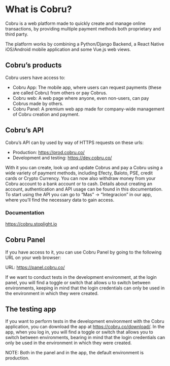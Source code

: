 
# What is Cobru?

Cobru is a web platform made to quickly create and manage online transactions, by providing multiple payment methods both proprietary and third party.

The platform works by combining a Python/Django Backend, a React Native iOS/Android mobile application and some Vue.js web views.

## Cobru’s products

Cobru users have access to:

* Cobru App: The mobile app, where users can request payments (these are called Cobru) from others or pay Cobrus.
* Cobru web: A web page where anyone, even non-users, can pay Cobrus made by others.
* Cobru Panel: A premium web app made for company-wide management of Cobru creation and payment.

## Cobru’s API
Cobru’s API can by used by way of HTTPS requests on these urls:
* Production: https://prod.cobru.co/
* Development and testing: https://dev.cobru.co/
 
With it you can create, look up and update Cobrus and pay a Cobru using a wide variety of payment methods, including Efecty, Baloto, PSE, credit cards or Crypto Currency. You can now also withdraw money from your Cobru account to a bank account or to cash. Details about creating an account, authentication and API usage can be found in this documentation. To start using the API you can go to “Mas” -> “Integracion” in our app, where you’ll find the necessary data to gain access.

### Documentation
https://cobru.stoplight.io

## Cobru Panel
If you have access to it, you can use Cobru Panel by going to the following URL on your web browser:

URL: https://panel.cobru.co/

If we want to conduct tests in the development environment, at the login panel, you will find a toggle or switch that allows u to switch between environments, keeping in mind that the login credentials can only be used in the environment in which they were created.

## The testing app
If you want to perform tests in the development environment with the Cobru application, you can download the app at https://cobru.co/download/. In the app, when you log in, you will find a toggle or switch that allows you to switch between environments, bearing in mind that the login credentials can only be used in the environment in which they were created.

NOTE: Both in the panel and in the app, the default environment is production.
